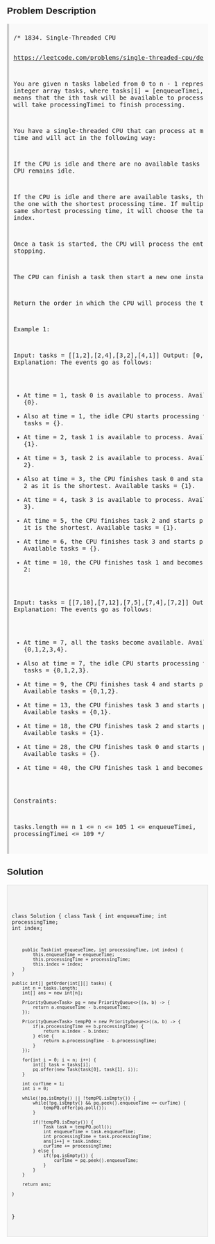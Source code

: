 <style>
  body { font-family: Arial, sans-serif; }
  .container { max-width: 600px; margin: auto; padding: 20px; }
  .comment-block { background-color: #f9f9f9; padding: 10px; border-left: 5px solid #ccc; }
  .code-block { background-color: #f4f4f4; padding: 10px; border: 1px solid #ddd; }
</style>

<div class='container'>
<h2>Problem Description</h2>
<div class='comment-block'>
<pre>
/* 1834. Single-Threaded CPU

https://leetcode.com/problems/single-threaded-cpu/description/

You are given n tasks labeled from 0 to n - 1 represented by a 2D integer array tasks, 
where tasks[i] = [enqueueTimei, processingTimei] means that the ith task will be 
available to process at enqueueTimei and will take processingTimei to finish processing.

You have a single-threaded CPU that can process at most one task at a time and will 
act in the following way:

If the CPU is idle and there are no available tasks to process, the CPU remains idle.

If the CPU is idle and there are available tasks, the CPU will choose the one with 
the shortest processing time. If multiple tasks have the same shortest processing time, 
it will choose the task with the smallest index.

Once a task is started, the CPU will process the entire task without stopping.

The CPU can finish a task then start a new one instantly.

Return the order in which the CPU will process the tasks.

 

Example 1:

Input: tasks = [[1,2],[2,4],[3,2],[4,1]]
Output: [0,2,3,1]
Explanation: The events go as follows: 
- At time = 1, task 0 is available to process. Available tasks = {0}.
- Also at time = 1, the idle CPU starts processing task 0. Available tasks = {}.
- At time = 2, task 1 is available to process. Available tasks = {1}.
- At time = 3, task 2 is available to process. Available tasks = {1, 2}.
- Also at time = 3, the CPU finishes task 0 and starts processing task 2 as it is the shortest. Available tasks = {1}.
- At time = 4, task 3 is available to process. Available tasks = {1, 3}.
- At time = 5, the CPU finishes task 2 and starts processing task 3 as it is the shortest. Available tasks = {1}.
- At time = 6, the CPU finishes task 3 and starts processing task 1. Available tasks = {}.
- At time = 10, the CPU finishes task 1 and becomes idle.
Example 2:

Input: tasks = [[7,10],[7,12],[7,5],[7,4],[7,2]]
Output: [4,3,2,0,1]
Explanation: The events go as follows:
- At time = 7, all the tasks become available. Available tasks = {0,1,2,3,4}.
- Also at time = 7, the idle CPU starts processing task 4. Available tasks = {0,1,2,3}.
- At time = 9, the CPU finishes task 4 and starts processing task 3. Available tasks = {0,1,2}.
- At time = 13, the CPU finishes task 3 and starts processing task 2. Available tasks = {0,1}.
- At time = 18, the CPU finishes task 2 and starts processing task 0. Available tasks = {1}.
- At time = 28, the CPU finishes task 0 and starts processing task 1. Available tasks = {}.
- At time = 40, the CPU finishes task 1 and becomes idle.
 

Constraints:

tasks.length == n
1 <= n <= 105
1 <= enqueueTimei, processingTimei <= 109
*/
</pre>
</div>

<h2>Solution</h2>
<div class='code-block'>
<pre><code class='language-java'>

class Solution {
    class Task {
        int enqueueTime;
        int processingTime;
        int index;

        public Task(int enqueueTime, int processingTime, int index) {
            this.enqueueTime = enqueueTime;
            this.processingTime = processingTime;
            this.index = index;
        }
    }

    public int[] getOrder(int[][] tasks) {
        int n = tasks.length;
        int[] ans = new int[n];

        PriorityQueue<Task> pq = new PriorityQueue<>((a, b) -> {
            return a.enqueueTime - b.enqueueTime;
        });

        PriorityQueue<Task> tempPQ = new PriorityQueue<>((a, b) -> {
            if(a.processingTime == b.processingTime) {
                return a.index - b.index;
            } else {
                return a.processingTime - b.processingTime;
            }
        });

        for(int i = 0; i < n; i++) {
            int[] task = tasks[i];
            pq.offer(new Task(task[0], task[1], i));
        }

        int curTime = 1;
        int i = 0;

        while(!pq.isEmpty() || !tempPQ.isEmpty()) {
            while(!pq.isEmpty() && pq.peek().enqueueTime <= curTime) {
                tempPQ.offer(pq.poll());
            }

            if(!tempPQ.isEmpty()) {
                Task task = tempPQ.poll();
                int enqueueTime = task.enqueueTime;
                int processingTime = task.processingTime;
                ans[i++] = task.index;
                curTime += processingTime;
            } else {
                if(!pq.isEmpty()) {
                    curTime = pq.peek().enqueueTime;
                }
            }
        }

        return ans;
        
    }
}</code></pre>
</div>
</div>

